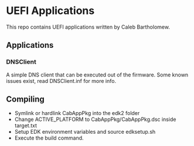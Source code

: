 UEFI Applications
=================

This repo contains UEFI applications written by Caleb Bartholomew.

## Applications

### DNSClient
A simple DNS client that can be executed out of the firmware.  Some known issues exist, read DNSClient.inf for more info.

## Compiling
* Symlink or hardlink CabAppPkg into the edk2 folder
* Change ACTIVE_PLATFORM to CabAppPkg/CabAppPkg.dsc inside target.txt
* Setup EDK environment variables and source edksetup.sh
* Execute the build command.

